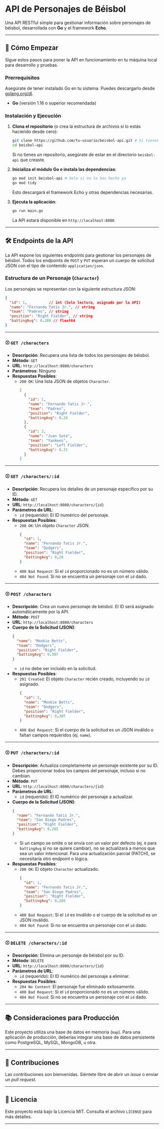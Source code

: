 
# API de Personajes de Béisbol

Una API RESTful simple para gestionar información sobre personajes de béisbol, desarrollada con **Go** y el framework **Echo**.

-----

## 🚀 Cómo Empezar

Sigue estos pasos para poner la API en funcionamiento en tu máquina local para desarrollo y pruebas.

### Prerrequisitos

Asegúrate de tener instalado Go en tu sistema. Puedes descargarlo desde [golang.org/dl](https://golang.org/dl/).

  * **Go** (versión 1.16 o superior recomendada)

### Instalación y Ejecución

1.  **Clona el repositorio** (o crea la estructura de archivos si lo estás haciendo desde cero):

    ```bash
    git clone https://github.com/tu-usuario/beisbol-api.git # Si tienes un repo
    cd beisbol-api
    ```

    Si no tienes un repositorio, asegúrate de estar en el directorio `beisbol-api` que creaste.

2.  **Inicializa el módulo Go e instala las dependencias**:

    ```bash
    go mod init beisbol-api # Solo si no lo has hecho ya
    go mod tidy
    ```

    Esto descargará el framework Echo y otras dependencias necesarias.

3.  **Ejecuta la aplicación**:

    ```bash
    go run main.go
    ```

    La API estará disponible en `http://localhost:8080`.

-----

## 🛠️ Endpoints de la API

La API expone los siguientes endpoints para gestionar los personajes de béisbol. Todos los endpoints de `POST` y `PUT` esperan un cuerpo de solicitud JSON con el tipo de contenido `application/json`.

### Estructura de un Personaje (`Character`)

Los personajes se representan con la siguiente estructura JSON:

```json
{
  "id": 1,          // int (Solo lectura, asignado por la API)
  "name": "Fernando Tatis Jr.", // string
  "team": "Padres", // string
  "position": "Right Fielder", // string
  "battingAvg": 0.280 // float64
}
```

-----

### ⚾ `GET /characters`

  * **Descripción**: Recupera una lista de todos los personajes de béisbol.
  * **Método**: `GET`
  * **URL**: `http://localhost:8080/characters`
  * **Parámetros**: Ninguno
  * **Respuestas Posibles**:
      * `200 OK`: Una lista JSON de objetos `Character`.
        ```json
        [
          {
            "id": 1,
            "name": "Fernando Tatis Jr.",
            "team": "Padres",
            "position": "Right Fielder",
            "battingAvg": 0.28
          },
          {
            "id": 2,
            "name": "Juan Soto",
            "team": "Yankees",
            "position": "Left Fielder",
            "battingAvg": 0.31
          }
        ]
        ```

-----

### ⚾ `GET /characters/:id`

  * **Descripción**: Recupera los detalles de un personaje específico por su ID.
  * **Método**: `GET`
  * **URL**: `http://localhost:8080/characters/{id}`
  * **Parámetros de URL**:
      * `id` (requerido): El ID numérico del personaje.
  * **Respuestas Posibles**:
      * `200 OK`: Un objeto `Character` JSON.
        ```json
        {
          "id": 1,
          "name": "Fernando Tatis Jr.",
          "team": "Dodgers",
          "position": "Right Fielder",
          "battingAvg": 0.28
        }
        ```
      * `400 Bad Request`: Si el `id` proporcionado no es un número válido.
      * `404 Not Found`: Si no se encuentra un personaje con el `id` dado.

-----

### ⚾ `POST /characters`

  * **Descripción**: Crea un nuevo personaje de béisbol. El ID será asignado automáticamente por la API.
  * **Método**: `POST`
  * **URL**: `http://localhost:8080/characters`
  * **Cuerpo de la Solicitud (JSON)**:
    ```json
    {
      "name": "Mookie Betts",
      "team": "Dodgers",
      "position": "Right Fielder",
      "battingAvg": 0.307
    }
    ```
      * `id` no debe ser incluido en la solicitud.
  * **Respuestas Posibles**:
      * `201 Created`: El objeto `Character` recién creado, incluyendo su `id` asignado.
        ```json
        {
          "id": 3,
          "name": "Mookie Betts",
          "team": "Dodgers",
          "position": "Right Fielder",
          "battingAvg": 0.307
        }
        ```
      * `400 Bad Request`: Si el cuerpo de la solicitud es un JSON inválido o faltan campos requeridos (ej. `name`).

-----

### ⚾ `PUT /characters/:id`

  * **Descripción**: Actualiza completamente un personaje existente por su ID. Debes proporcionar todos los campos del personaje, incluso si no cambian.
  * **Método**: `PUT`
  * **URL**: `http://localhost:8080/characters/{id}`
  * **Parámetros de URL**:
      * `id` (requerido): El ID numérico del personaje a actualizar.
  * **Cuerpo de la Solicitud (JSON)**:
    ```json
    {
      "name": "Fernando Tatis Jr.",
      "team": "San Diego Padres",
      "position": "Right Fielder",
      "battingAvg": 0.285
    }
    ```
      * Si un campo se omite o se envía con un valor por defecto (ej. `0` para `battingAvg` si no se quiere cambiar), no se actualizará a menos que sea un valor intencional. Para una actualización parcial (PATCH), se necesitaría otro endpoint o lógica.
  * **Respuestas Posibles**:
      * `200 OK`: El objeto `Character` actualizado.
        ```json
        {
          "id": 1,
          "name": "Fernando Tatis Jr.",
          "team": "San Diego Padres",
          "position": "Right Fielder",
          "battingAvg": 0.285
        }
        ```
      * `400 Bad Request`: Si el `id` es inválido o el cuerpo de la solicitud es un JSON inválido.
      * `404 Not Found`: Si no se encuentra un personaje con el `id` dado.

-----

### ⚾ `DELETE /characters/:id`

  * **Descripción**: Elimina un personaje de béisbol por su ID.
  * **Método**: `DELETE`
  * **URL**: `http://localhost:8080/characters/{id}`
  * **Parámetros de URL**:
      * `id` (requerido): El ID numérico del personaje a eliminar.
  * **Respuestas Posibles**:
      * `204 No Content`: El personaje fue eliminado exitosamente.
      * `400 Bad Request`: Si el `id` proporcionado no es un número válido.
      * `404 Not Found`: Si no se encuentra un personaje con el `id` dado.

-----

## 📚 Consideraciones para Producción

Este proyecto utiliza una base de datos en memoria (`map`). Para una aplicación de producción, deberías integrar una base de datos persistente como PostgreSQL, MySQL, MongoDB, u otra.

-----

## 🤝 Contribuciones

Las contribuciones son bienvenidas. Siéntete libre de abrir un *issue* o enviar un *pull request*.

-----

## 📄 Licencia

Este proyecto está bajo la Licencia MIT. Consulta el archivo `LICENSE` para más detalles.

-----

